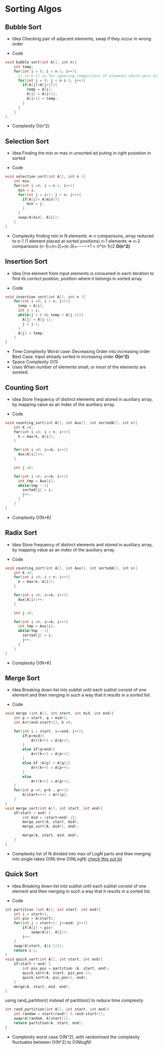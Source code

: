 # Sorting Algos

## Bubble Sort

* Idea
Checking pair of adjacent elements, swap if they occur in wrong order

* Code
```c++
void bubble sort(int A[], int n){
	int temp;
	for(int i = 0; i < n-1; i++){
	  // (n-k-1) is for ignoring comparisons of elements which were already compared
	  for(int j = 0; j < n-i-1; j++){
	    if(A[j]<A[j+1]){
	      temp = A[i];
	      A[i] = A[i+1];
	      A[i+1] = temp;
	    }
	  }
    }
}
```

* Complexity
O(n^2)

## Selection Sort

* Idea
Finding the min or max in unsorted ad puting in right posistion in sorted

* Code
```c++
void selection sort(int A[], int n ){
	int min;
	for(int i =0; i < n-1; i++){
	  min = i;
	  for(int j = i+1; j < n; j++){
	    if(A[j]< A[min]){
	      min = j;
	    }
	  }
	  swap(A[min], A[i]);
    }
}
```

* Complexity
finding min in N elements => n comparisons, array reduced to n-1 (1 element placed at sorted positions)
n-1 elements => n-2 comparisons
(n-1)+(n-2)+(n-3)+-----+1 = n*(n-1)/2
**O(n^2)**

## Insertion Sort

* Idea
One element from input elements is consumed in each iteration to find its correct position, position where it belongs in sorted array.

* Code
```c++
void insertion sort(int A[], int n ){
	for(int i =0; i < n; i++){
	  temp = A[i];
	  int j = i;
	  while(j > 0 && temp < A[j-1]){
	    A[j] = A[j-1];
	    j = j-1;
	  }
	  A[j] = temp;
    }
}
```

* Time Complexity
Worst case: Decreasing Order into increasing order
Best Case: Input already sorted in increasing order
**O(n^2)**
* Space Complexity
O(1)
* Uses
When number of elements small, or most of the elements are soreted

## Counting Sort

* Idea
Store frequency of distinct elements and stored in auxiliary array, by mapping value as an index of the auxiliary array. 

* Code
```c++
void counting_sort(int A[], int Aux[], int sortedA[], int n){
	int K =0;
	for(int i =0; i < n; i++){
	  k = max(k, A[i]);
    }

    for(int i =0; i<=k; i++){
      Aux[A[i]]++;
    }

    int j =0;

    for(int i =0; i<=k; i++){
      int tmp = Aux[i];
      while(tmp --){
        sorted[j] = i;
        j++;
      }
    }
}
```
* Complexity
O(N+K)

## Radix Sort

* Idea
Store frequency of distinct elements and stored in auxiliary array, by mapping value as an index of the auxiliary array. 

* Code
```c++
void counting_sort(int A[], int Aux[], int sortedA[], int n){
	int K =0;
	for(int i =0; i < n; i++){
	  k = max(k, A[i]);
    }

    for(int i =0; i<=k; i++){
      Aux[A[i]]++;
    }

    int j =0;

    for(int i =0; i<=k; i++){
      int tmp = Aux[i];
      while(tmp --){
        sorted[j] = i;
        j++;
      }
    }
}
```
* Complexity
O(N+K)

## Merge Sort

* Idea
Breaking down list into sublist until each sublist consist of one element and then merging in such a way that it results in a sorted list.

* Code
```c++
void merge (int A[], int start, int mid, int end){
	int p = start, q = mid+1;
	int Arr[end-start+1], k =0;

	for(int i = start, i<=end; i++){
		if(p>mid){
			Arr[k++] = A[q++];
		}
		else if(q>end){
			Arr[k++] = A[p++];
		}
		else if (A[p] < A[q]){
			Arr[k++] = A[p++];
		}
		else 
			Arr[k++] = A[q++];
	}
	for(int p =0; p<k ; p++){
		A[start+++] = Arr[p];
	}
}
void merge_sort(int A[], int start, int end){
	if(start < end) {
		int mid = (start+end) /2;
		merge_sort(A, start, mid);
		merge_sort(A, mid+1, end);

		merge(A, start, mid, end);
	}
}
```
* Complexity
list of N divided into max of LogN parts and then merging into single takes O(N) time
O(NLogN)
[check this out lol](https://stackoverflow.com/questions/24594112/when-will-the-worst-case-of-merge-sort-occur)

## Quick Sort

* Idea
Breaking down list into sublist until each sublist consist of one element and then merging in such a way that it results in a sorted list.

* Code
```c++
int partition (int A[], int start, int end){
	int i = start+1;
	int piv = A[start];
	for(int j = start+1; j<=end; j++){
		if(A[j] < piv)
			swap(A[i], A[j]);
		i++;
	}
	swap(A[start, A[i-1]]);
	return i-1;
}
void quick_sort(int A[], int start, int end){
	if(start < end) {
		int piv_pos = partition (A, start, end);
		quick_sort(A, start, piv_pos-1);
		quick_sort(A, piv_pos+1, end);
	}
	merge(A, start, mid, end);
}
```
using rand_partition() instead of partition() to reduce time complexity

```c++
int rand_partition(int A[], int start, int end){
	int random = start+rand() % (end-start+1);
	swap(A[random, A[start]]);
	return partition(A, start, end);
}
```
* Complexity
worst case O(N^2), with randomised the complexity fluctuates between O(N^2) to O(NlogN)


